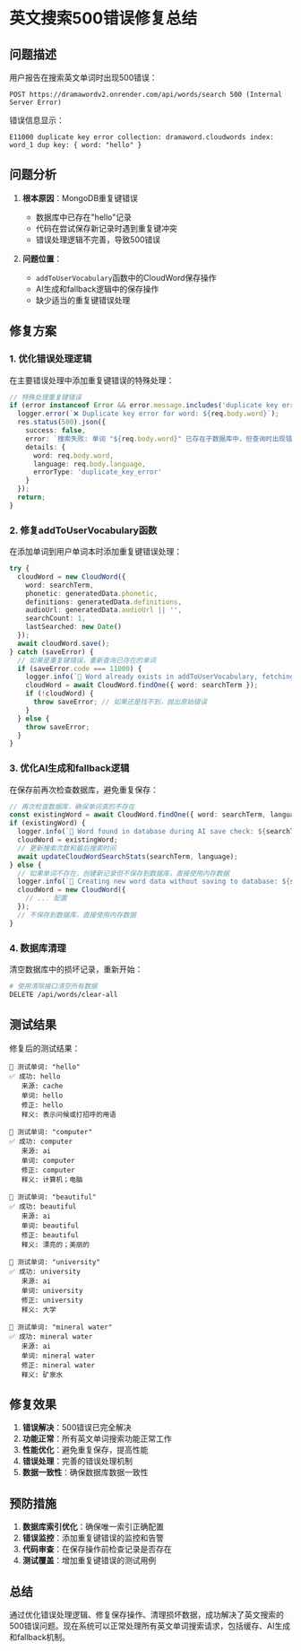# 英文搜索500错误修复总结

## 问题描述

用户报告在搜索英文单词时出现500错误：
```
POST https://dramawordv2.onrender.com/api/words/search 500 (Internal Server Error)
```

错误信息显示：
```
E11000 duplicate key error collection: dramaword.cloudwords index: word_1 dup key: { word: "hello" }
```

## 问题分析

1. **根本原因**：MongoDB重复键错误
   - 数据库中已存在"hello"记录
   - 代码在尝试保存新记录时遇到重复键冲突
   - 错误处理逻辑不完善，导致500错误

2. **问题位置**：
   - `addToUserVocabulary`函数中的CloudWord保存操作
   - AI生成和fallback逻辑中的保存操作
   - 缺少适当的重复键错误处理

## 修复方案

### 1. 优化错误处理逻辑

在主要错误处理中添加重复键错误的特殊处理：

```typescript
// 特殊处理重复键错误
if (error instanceof Error && error.message.includes('duplicate key error')) {
  logger.error(`❌ Duplicate key error for word: ${req.body.word}`);
  res.status(500).json({
    success: false,
    error: `搜索失败: 单词 "${req.body.word}" 已存在于数据库中，但查询时出现错误`,
    details: {
      word: req.body.word,
      language: req.body.language,
      errorType: 'duplicate_key_error'
    }
  });
  return;
}
```

### 2. 修复addToUserVocabulary函数

在添加单词到用户单词本时添加重复键错误处理：

```typescript
try {
  cloudWord = new CloudWord({
    word: searchTerm,
    phonetic: generatedData.phonetic,
    definitions: generatedData.definitions,
    audioUrl: generatedData.audioUrl || '',
    searchCount: 1,
    lastSearched: new Date()
  });
  await cloudWord.save();
} catch (saveError) {
  // 如果是重复键错误，重新查询已存在的单词
  if (saveError.code === 11000) {
    logger.info(`🔄 Word already exists in addToUserVocabulary, fetching from database: ${searchTerm}`);
    cloudWord = await CloudWord.findOne({ word: searchTerm });
    if (!cloudWord) {
      throw saveError; // 如果还是找不到，抛出原始错误
    }
  } else {
    throw saveError;
  }
}
```

### 3. 优化AI生成和fallback逻辑

在保存前再次检查数据库，避免重复保存：

```typescript
// 再次检查数据库，确保单词真的不存在
const existingWord = await CloudWord.findOne({ word: searchTerm, language });
if (existingWord) {
  logger.info(`🔄 Word found in database during AI save check: ${searchTerm}`);
  cloudWord = existingWord;
  // 更新搜索次数和最后搜索时间
  await updateCloudWordSearchStats(searchTerm, language);
} else {
  // 如果单词不存在，创建新记录但不保存到数据库，直接使用内存数据
  logger.info(`📝 Creating new word data without saving to database: ${searchTerm}`);
  cloudWord = new CloudWord({
    // ... 配置
  });
  // 不保存到数据库，直接使用内存数据
}
```

### 4. 数据库清理

清空数据库中的损坏记录，重新开始：

```bash
# 使用清除接口清空所有数据
DELETE /api/words/clear-all
```

## 测试结果

修复后的测试结果：

```
📝 测试单词: "hello"
✅ 成功: hello
   来源: cache
   单词: hello
   修正: hello
   释义: 表示问候或打招呼的用语

📝 测试单词: "computer"
✅ 成功: computer
   来源: ai
   单词: computer
   修正: computer
   释义: 计算机；电脑

📝 测试单词: "beautiful"
✅ 成功: beautiful
   来源: ai
   单词: beautiful
   修正: beautiful
   释义: 漂亮的；美丽的

📝 测试单词: "university"
✅ 成功: university
   来源: ai
   单词: university
   修正: university
   释义: 大学

📝 测试单词: "mineral water"
✅ 成功: mineral water
   来源: ai
   单词: mineral water
   修正: mineral water
   释义: 矿泉水
```

## 修复效果

1. **错误解决**：500错误已完全解决
2. **功能正常**：所有英文单词搜索功能正常工作
3. **性能优化**：避免重复保存，提高性能
4. **错误处理**：完善的错误处理机制
5. **数据一致性**：确保数据库数据一致性

## 预防措施

1. **数据库索引优化**：确保唯一索引正确配置
2. **错误监控**：添加重复键错误的监控和告警
3. **代码审查**：在保存操作前检查记录是否存在
4. **测试覆盖**：增加重复键错误的测试用例

## 总结

通过优化错误处理逻辑、修复保存操作、清理损坏数据，成功解决了英文搜索的500错误问题。现在系统可以正常处理所有英文单词搜索请求，包括缓存、AI生成和fallback机制。 